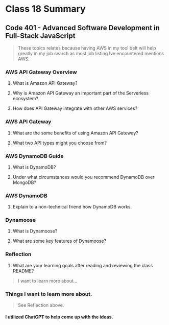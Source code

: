 # Class 18 Summary
## Code 401 - Advanced Software Development in Full-Stack JavaScript

> These topics relates because having AWS in my tool belt will help greatly in my job search as most job listing Ive encountered mentions AWS.

### AWS API Gateway Overview
1. What is Amazon API Gateway?
> 
2. Why is Amazon API Gateway an important part of the Serverless ecosystem?
> 
3. How does API Gateway integrate with other AWS services?
> 

### AWS API Gateway
1. What are the some benefits of using Amazon API Gateway?
> 
2. What two API types might you choose from?
> 

### AWS DynamoDB Guide
1. What is DynamoDB?
> 
2. Under what circumstances would you recommend DynamoDB over MongoDB?
> 

### AWS DynamoDB
1. Explain to a non-technical friend how DynamoDB works.
> 

### Dynamoose
1. What is Dynamoose?
> 
2. What are some key features of Dynamoose?
> 

### Reflection
1. What are your learning goals after reading and reviewing the class README?
> I want to learn more about...

### Things I want to learn more about.
> See Reflection above.

#### I utilized ChatGPT to help come up with the ideas.
